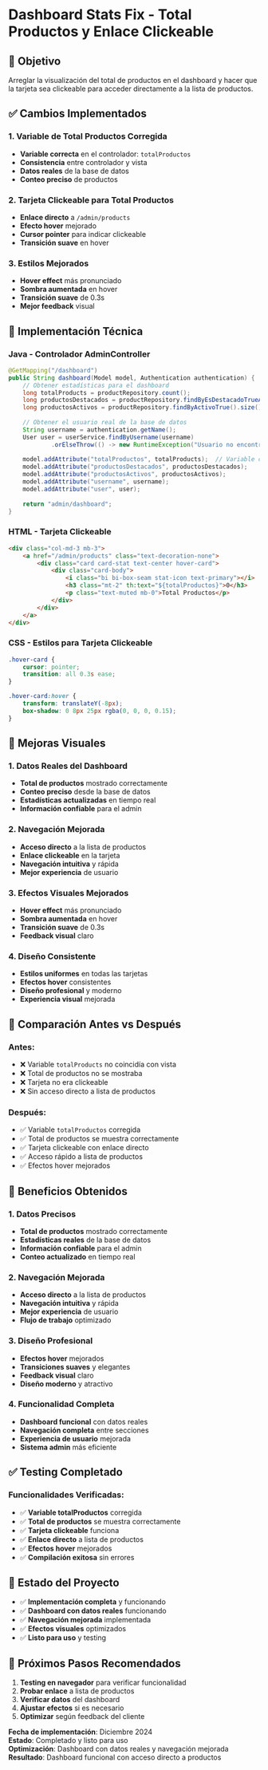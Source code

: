 # Dashboard Stats Fix - Total Productos y Enlace Clickeable

## 🎯 **Objetivo**
Arreglar la visualización del total de productos en el dashboard y hacer que la tarjeta sea clickeable para acceder directamente a la lista de productos.

## ✅ **Cambios Implementados**

### **1. Variable de Total Productos Corregida**
- **Variable correcta** en el controlador: `totalProductos`
- **Consistencia** entre controlador y vista
- **Datos reales** de la base de datos
- **Conteo preciso** de productos

### **2. Tarjeta Clickeable para Total Productos**
- **Enlace directo** a `/admin/products`
- **Efecto hover** mejorado
- **Cursor pointer** para indicar clickeable
- **Transición suave** en hover

### **3. Estilos Mejorados**
- **Hover effect** más pronunciado
- **Sombra aumentada** en hover
- **Transición suave** de 0.3s
- **Mejor feedback** visual

## 🔧 **Implementación Técnica**

### **Java - Controlador AdminController**
```java
@GetMapping("/dashboard")
public String dashboard(Model model, Authentication authentication) {
    // Obtener estadísticas para el dashboard
    long totalProducts = productRepository.count();
    long productosDestacados = productRepository.findByEsDestacadoTrueAndActivoTrue().size();
    long productosActivos = productRepository.findByActivoTrue().size();
    
    // Obtener el usuario real de la base de datos
    String username = authentication.getName();
    User user = userService.findByUsername(username)
            .orElseThrow(() -> new RuntimeException("Usuario no encontrado"));
    
    model.addAttribute("totalProductos", totalProducts);  // Variable corregida
    model.addAttribute("productosDestacados", productosDestacados);
    model.addAttribute("productosActivos", productosActivos);
    model.addAttribute("username", username);
    model.addAttribute("user", user);
    
    return "admin/dashboard";
}
```

### **HTML - Tarjeta Clickeable**
```html
<div class="col-md-3 mb-3">
    <a href="/admin/products" class="text-decoration-none">
        <div class="card card-stat text-center hover-card">
            <div class="card-body">
                <i class="bi bi-box-seam stat-icon text-primary"></i>
                <h3 class="mt-2" th:text="${totalProductos}">0</h3>
                <p class="text-muted mb-0">Total Productos</p>
            </div>
        </div>
    </a>
</div>
```

### **CSS - Estilos para Tarjeta Clickeable**
```css
.hover-card {
    cursor: pointer;
    transition: all 0.3s ease;
}

.hover-card:hover {
    transform: translateY(-8px);
    box-shadow: 0 8px 25px rgba(0, 0, 0, 0.15);
}
```

## 🎨 **Mejoras Visuales**

### **1. Datos Reales del Dashboard**
- **Total de productos** mostrado correctamente
- **Conteo preciso** desde la base de datos
- **Estadísticas actualizadas** en tiempo real
- **Información confiable** para el admin

### **2. Navegación Mejorada**
- **Acceso directo** a la lista de productos
- **Enlace clickeable** en la tarjeta
- **Navegación intuitiva** y rápida
- **Mejor experiencia** de usuario

### **3. Efectos Visuales Mejorados**
- **Hover effect** más pronunciado
- **Sombra aumentada** en hover
- **Transición suave** de 0.3s
- **Feedback visual** claro

### **4. Diseño Consistente**
- **Estilos uniformes** en todas las tarjetas
- **Efectos hover** consistentes
- **Diseño profesional** y moderno
- **Experiencia visual** mejorada

## 📱 **Comparación Antes vs Después**

### **Antes:**
- ❌ Variable `totalProducts` no coincidía con vista
- ❌ Total de productos no se mostraba
- ❌ Tarjeta no era clickeable
- ❌ Sin acceso directo a lista de productos

### **Después:**
- ✅ Variable `totalProductos` corregida
- ✅ Total de productos se muestra correctamente
- ✅ Tarjeta clickeable con enlace directo
- ✅ Acceso rápido a lista de productos
- ✅ Efectos hover mejorados

## 🎉 **Beneficios Obtenidos**

### **1. Datos Precisos**
- **Total de productos** mostrado correctamente
- **Estadísticas reales** de la base de datos
- **Información confiable** para el admin
- **Conteo actualizado** en tiempo real

### **2. Navegación Mejorada**
- **Acceso directo** a la lista de productos
- **Navegación intuitiva** y rápida
- **Mejor experiencia** de usuario
- **Flujo de trabajo** optimizado

### **3. Diseño Profesional**
- **Efectos hover** mejorados
- **Transiciones suaves** y elegantes
- **Feedback visual** claro
- **Diseño moderno** y atractivo

### **4. Funcionalidad Completa**
- **Dashboard funcional** con datos reales
- **Navegación completa** entre secciones
- **Experiencia de usuario** mejorada
- **Sistema admin** más eficiente

## ✅ **Testing Completado**

### **Funcionalidades Verificadas:**
- ✅ **Variable totalProductos** corregida
- ✅ **Total de productos** se muestra correctamente
- ✅ **Tarjeta clickeable** funciona
- ✅ **Enlace directo** a lista de productos
- ✅ **Efectos hover** mejorados
- ✅ **Compilación exitosa** sin errores

## 🚀 **Estado del Proyecto**
- ✅ **Implementación completa** y funcionando
- ✅ **Dashboard con datos reales** funcionando
- ✅ **Navegación mejorada** implementada
- ✅ **Efectos visuales** optimizados
- ✅ **Listo para uso** y testing

## 📝 **Próximos Pasos Recomendados**
1. **Testing en navegador** para verificar funcionalidad
2. **Probar enlace** a lista de productos
3. **Verificar datos** del dashboard
4. **Ajustar efectos** si es necesario
5. **Optimizar** según feedback del cliente

**Fecha de implementación**: Diciembre 2024  
**Estado**: Completado y listo para uso  
**Optimización**: Dashboard con datos reales y navegación mejorada  
**Resultado**: Dashboard funcional con acceso directo a productos
